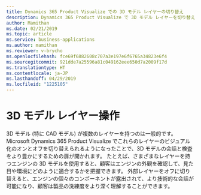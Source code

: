 ```yaml
---
title: Dynamics 365 Product Visualize での 3D モデル レイヤーの切り替え
description: Dynamics 365 Product Visualize で 3D モデル レイヤーを切り替えて、モデルのさまざまな部分を表示できます
author: Mamithan
ms.date: 02/21/2019
ms.topic: article
ms.service: business-applications
ms.author: mamithan
ms.reviewer: v-brycho
ms.openlocfilehash: fce69f6882608c707a3e197e6f6765a34823e6f4
ms.sourcegitcommit: 921dde7a25596a81c049162eee650d7a2009f17d
ms.translationtype: HT
ms.contentlocale: ja-JP
ms.lasthandoff: 04/29/2019
ms.locfileid: "1225105"
---
```

# <a name="3d-model-layer-manipulation"></a>3D モデル レイヤー操作 

3D モデル (特に CAD モデル) が複数のレイヤーを持つのは一般的です。 Microsoft Dynamics 365 Product Visualize でこれらのレイヤーのビジュアル化のオンとオフを切り替えられるようになったことで、3D モデルの会話と検査をより豊かにするための扉が開かれます。 たとえば、さまざまなレイヤーを持つエンジンの 3D モデルを使用すると、顧客はエンジンの外観を確認して、見た目や環境にどのように適合するかを把握できます。 外部レイヤーをオフに切り替えると、エンジンの個々のコンポーネントが露出されて、より技術的な会話が可能になり、顧客は製品の洗練度をより深く理解することができます。
